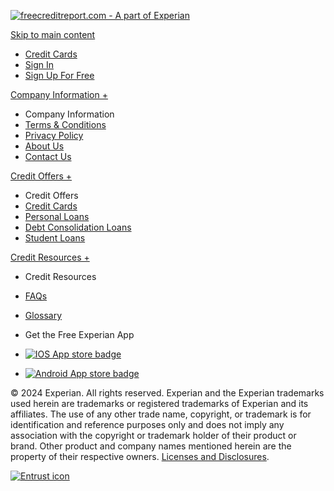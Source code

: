 [![freecreditreport.com - A part of Experian](https://assets.experiancs.com/fcr/images/graphic-fcr-logo.svg?hs=4cb93122e0743e4f1fb4bf6b932f94e8)](http://www.freecreditreport.com/)

[Skip to main content](#main)

* [Credit Cards](https://www.experian.com/credit/credit-cards/)
* [Sign In](http://www.freecreditreport.com/c/login/index?br=fcr)
* [Sign Up For Free](http://www.freecreditreport.com/c/registration/getStarted?offer=at_frsas119&authType=102&br=fcr)

[Company Information +](#)

* Company Information
* [Terms & Conditions](http://www.freecreditreport.com/help/terms-and-conditions)
* [Privacy Policy](http://www.freecreditreport.com/help/privacy-policy)
* [About Us](http://www.freecreditreport.com/about-us)
* [Contact Us](http://www.freecreditreport.com/contact-us)

[Credit Offers +](#)

* Credit Offers
* [Credit Cards](https://www.experian.com/credit/credit-cards/)
* [Personal Loans](https://www.experian.com/credit/loans/personal/)
* [Debt Consolidation Loans](https://www.experian.com/credit/loans/debt-consolidation/)
* [Student Loans](https://www.experian.com/credit/loans/student-loan/)

[Credit Resources +](#)

* Credit Resources
* [FAQs](http://www.freecreditreport.com/faqs)
* [Glossary](http://www.freecreditreport.com/glossary-of-credit-terms)

* Get the Free Experian App
* [![IOS App store badge](https://assets.experiancs.com/fcr/images/graphic-app-store.svg?hs=ed93afde34f209fa648c7a0bfe94624f)](https://control.kochava.com/v1/cpi/click?campaign_id=koecw-ios-live-u89f5gu6fdd1d73f6e2c&network_id=8710&site_id=2&device_id=device_id)
* [![Android App store badge](https://assets.experiancs.com/fcr/images/graphic-play-store.svg?hs=6577102c4652d967d71512a19b153512)](https://control.kochava.com/v1/cpi/click?campaign_id=koecw-android-live-cwezmddp30f96b9db49bb9&network_id=8710&site_id=2&device_id=device_id)

© 2024 Experian. All rights reserved. Experian and the Experian trademarks used herein are trademarks or registered trademarks of Experian and its affiliates. The use of any other trade name, copyright, or trademark is for identification and reference purposes only and does not imply any association with the copyright or trademark holder of their product or brand. Other product and company names mentioned herein are the property of their respective owners. [Licenses and Disclosures](http://www.freecreditreport.com/help/cm-licenses-and-disclosures).

[![Entrust icon](https://assets.experiancs.com/fcr/images/com-entrust-site-seal.png?hs=aa16da341be71eb1c44bd65585d8a21c)](https://www.entrust.net/customer/profile.cfm?domain=freecreditreport.com)
